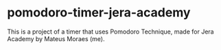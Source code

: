 # pomodoro-timer-jera-academy
This is a project of a timer that uses Pomodoro Technique, made for Jera Academy by Mateus Moraes (me).
